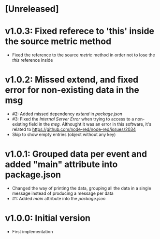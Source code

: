 # [Unreleased]

# v1.0.3: Fixed referece to 'this' inside the source metric method

-  Fixed the reference to the source _metric_ method in order not to lose the _this_ reference inside

# v1.0.2: Missed extend, and fixed error for non-existing data in the msg

-  #2: Added missed dependency _extend_ in _package.json_
-  #3: Fixed the _Internal Server Error_ when trying to access to a non-existing field in the _msg_. Althought it was an error in this software, it's related to https://github.com/node-red/node-red/issues/2034
-  Skip to show empty entries (object without any key)

# v1.0.1: Grouped data per event and added "main" attribute into package.json

-  Changed the way of printing the data, grouping all the data in a single message instead of producing a message per data
-  #1: Added _main_ attribute into the _package.json_

# v1.0.0: Initial version

- First implementation
